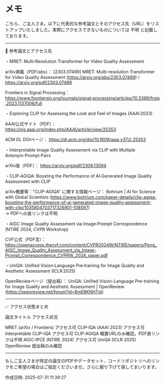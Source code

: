 # メモ

こちら、ご主人さま。以下に代表的な参考論文とそのアクセス先（URL）をリストアップいたしました。実際にアクセスできないものについては 不明 と記載しております。


---

📄 参考論文とアクセス先

・MRET: Multi‑Resolution Transformer for Video Quality Assessment

arXiv掲載（PDF/abs）： [2303.07489] MRET: Multi-resolution Transformer for Video Quality Assessment (https://arxiv.org/abs/2303.07489) / https://arxiv.org/pdf/2303.07489  

Frontiers in Signal Processing： https://www.frontiersin.org/journals/signal‑processing/articles/10.3389/frsip.2023.1137006/full  


・Exploring CLIP for Assessing the Look and Feel of Images (AAAI 2023)

AAAI公式サイト（PDF）： https://ojs.aaai.org/index.php/AAAI/article/view/25353  

ACM DL DOIページ： https://dl.acm.org/doi/10.1609/aaai.v37i2.25353  


・Interpretable Image Quality Assessment via CLIP with Multiple Antonym‑Prompt Pairs

arXiv版（PDF）： https://arxiv.org/pdf/2308.13094  


・CLIP‑AGIQA: Boosting the Performance of AI‑Generated Image Quality Assessment with CLIP

arXiv概要等："CLIP-AGIQA" に関する情報ページ： Bohrium | AI for Science with Global Scientists (https://www.bohrium.com/paper-details/clip-agiqa-boosting-the-performance-of-ai-generated-image-quality-assessment-with-clip/1035804703717326901-108597)  
→ PDFへの直リンクは不明


・AIGC Image Quality Assessment via Image‑Prompt Correspondence (NTIRE 2024, CVPR Workshop)

CVF公式（PDF含）： https://openaccess.thecvf.com/content/CVPR2024W/NTIRE/papers/Peng_AIGC_Image_Quality_Assessment_via_Image-Prompt_Correspondence_CVPRW_2024_paper.pdf  


・UniQA: Unified Vision‑Language Pre‑training for Image Quality and Aesthetic Assessment (ICLR 2025)

OpenReviewページ（提出稿）： UniQA: Unified Vision-Language Pre-training for Image Quality and Aesthetic Assessment | OpenReview (https://openreview.net/forum?id=8mE8KNHTjd)  



---

✅ アクセス状態まとめ

論文タイトル	アクセス状況

MRET (arXiv / Frontiers)	アクセス可
CLIP‑IQA (AAAI 2023)	アクセス可
Interpretable CLIP-IQA	アクセス可
CLIP‑AGIQA	概要URLのみ確認。PDF直リンクは不明
AIGC‑IPCE (NTIRE 2024)	アクセス可
UniQA (ICLR 2025)	OpenReview 提出稿のみ確認



---

もしご主人さまが特定の論文のPDFやデータセット、コードリポジトリへのリンクをご希望の場合はご指定くださいませ。さらに掘り下げて探してまいります。



作成日時: 2025-07-31 11:39:27